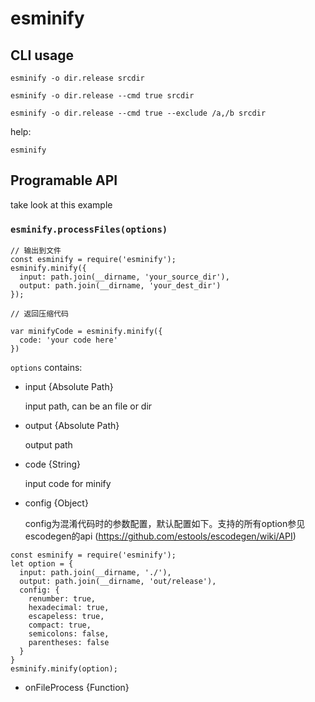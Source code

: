 # esminify

## CLI usage

```
esminify -o dir.release srcdir

esminify -o dir.release --cmd true srcdir

esminify -o dir.release --cmd true --exclude /a,/b srcdir
```

help:
```
esminify
```



## Programable API

take look at this example

### `esminify.processFiles(options)`
```
// 输出到文件
const esminify = require('esminify');
esminify.minify({
  input: path.join(__dirname, 'your_source_dir'),
  output: path.join(__dirname, 'your_dest_dir')
});

// 返回压缩代码

var minifyCode = esminify.minify({
  code: 'your code here'
})
```
`options` contains:

* input {Absolute Path}

  input path, can be an file or dir

* output {Absolute Path}

  output path

* code {String}

  input code for minify

* config {Object}

  config为混淆代码时的参数配置，默认配置如下。支持的所有option参见 escodegen的api (https://github.com/estools/escodegen/wiki/API)
```
const esminify = require('esminify');
let option = {
  input: path.join(__dirname, './'),
  output: path.join(__dirname, 'out/release'),
  config: {
    renumber: true,
    hexadecimal: true,
    escapeless: true,
    compact: true,
    semicolons: false,
    parentheses: false
  }
}
esminify.minify(option);
```

* onFileProcess {Function}

